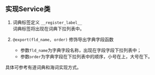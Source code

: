 
## 实现Service类

1. 词典标签定义 ```__register_label__```  
   词典标签将出现在词典下拉列表中。

2. ```@export(fld_name, order)``` 修饰导出字典字段函数  
   - 参数```fld_name```为字典字段名称，出现在字段字段下拉列表中；
   - 参数```order```为字典字段在下拉列表中的顺序，小号在上，大号在下。

具体可参考有道词典和海词实现方式。
